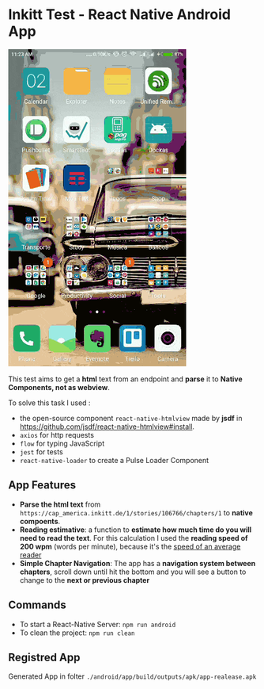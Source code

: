 # Inkitt Test - React Native Android App

![App Preview](https://github.com/marco-souza/inkitt/blob/master/src/assets/gif/app.gif)

This test aims to get a **html** text from an endpoint and **parse** it to **Native Components, not as webview**.

To solve this task I used :

- the open-source component `react-native-htmlview` made by **jsdf** in https://github.com/jsdf/react-native-htmlview#install.
- `axios` for http requests
- `flow` for typing JavaScript
- `jest` for tests
- `react-native-loader` to create a Pulse Loader Component

## App Features

- **Parse the html text** from `https://cap_america.inkitt.de/1/stories/106766/chapters/1` to **native compoents**.
- **Reading estimative**: a function to **estimate how much time do you will need to read the text**. For this calculation I used the **reading speed of 200 wpm** (words per minute), because it's the [speed of an average reader](http://www.readingsoft.com/)
- **Simple Chapter Navigation**: The app has a **navigation system between chapters**, scroll down until hit the bottom and you will see a button to change to the **next or previous chapter**

## Commands

- To start a React-Native Server: `npm run android`
- To clean the project: `npm run clean`

## Registred App

Generated App in folter `./android/app/build/outputs/apk/app-realease.apk`
